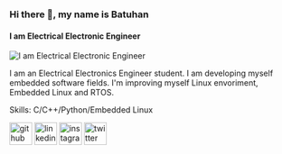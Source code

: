 ### Hi there 👋, my name is Batuhan
#### I am Electrical Electronic Engineer
![I am Electrical Electronic Engineer](https://pbs.twimg.com/profile_banners/1481949572/1638082722/600x200)

I am an Electrical Electronics Engineer student. I am developing myself embedded software fields.
I'm improving myself Linux envoriment, Embedded Linux and RTOS.

Skills: C/C++/Python/Embedded Linux



[<img src='https://cdn.jsdelivr.net/npm/simple-icons@3.0.1/icons/github.svg' alt='github' height='40'>](https://github.com/arslanbatu97)  [<img src='https://cdn.jsdelivr.net/npm/simple-icons@3.0.1/icons/linkedin.svg' alt='linkedin' height='40'>](https://www.linkedin.com/in/batuhanarslan97/)  [<img src='https://cdn.jsdelivr.net/npm/simple-icons@3.0.1/icons/instagram.svg' alt='instagram' height='40'>](https://www.instagram.com/arslanbatu97/)  [<img src='https://cdn.jsdelivr.net/npm/simple-icons@3.0.1/icons/twitter.svg' alt='twitter' height='40'>](https://twitter.com/arslanbatuuu)  





